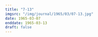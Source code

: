 ```yaml
---
title: "7-13"
imgsrc: "/img/journal/1965/03/07-13.jpg"
date: 1965-03-07
enddate: 1965-03-13
draft: false
---
```


<!-- fix pre-formatted input -->
